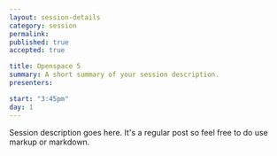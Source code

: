 ```yaml
---
layout: session-details
category: session
permalink: 
published: true
accepted: true

title: Openspace 5
summary: A short summary of your session description.
presenters: 

start: "3:45pm"
day: 1
---
```


Session description goes here. It's a regular post so feel free to do use markup or markdown.
